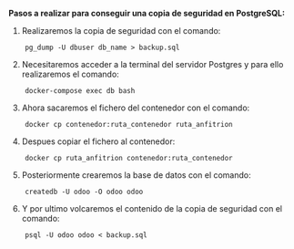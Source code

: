 **Pasos a realizar para conseguir una copia de seguridad en PostgreSQL:**

1) Realizaremos la copia de seguridad con el comando:
```
    pg_dump -U dbuser db_name > backup.sql
```

2)  Necesitaremos acceder a la terminal del servidor Postgres y para ello realizaremos el comando:
```
    docker-compose exec db bash
```
3) Ahora sacaremos el fichero del contenedor con el comando:
```
    docker cp contenedor:ruta_contenedor ruta_anfitrion
```

4) Despues copiar el fichero al contenedor:
```
    docker cp ruta_anfitrion contenedor:ruta_contenedor
```

5) Posteriormente crearemos la base de datos con el comando:
```
    createdb -U odoo -O odoo odoo
```

6) Y por ultimo volcaremos el contenido de la copia de seguridad con el comando:
```
    psql -U odoo odoo < backup.sql
```